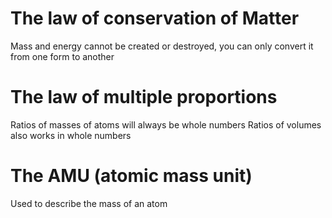 # The law of conservation of Matter
Mass and energy cannot be created or destroyed, you can only convert it from one form to another

# The law of multiple proportions
Ratios of masses of atoms will always be whole numbers
Ratios of volumes also works in whole numbers

# The AMU (atomic mass unit)
Used to describe the mass of an atom